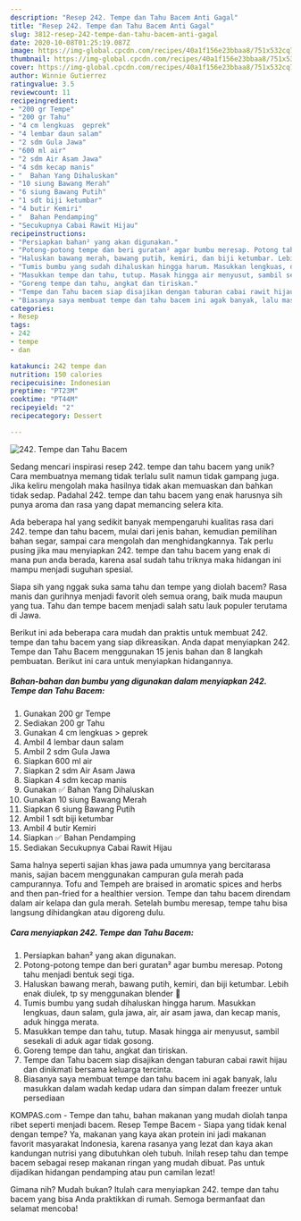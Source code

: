 ```yaml
---
description: "Resep 242. Tempe dan Tahu Bacem Anti Gagal"
title: "Resep 242. Tempe dan Tahu Bacem Anti Gagal"
slug: 3812-resep-242-tempe-dan-tahu-bacem-anti-gagal
date: 2020-10-08T01:25:19.087Z
image: https://img-global.cpcdn.com/recipes/40a1f156e23bbaa8/751x532cq70/242-tempe-dan-tahu-bacem-foto-resep-utama.jpg
thumbnail: https://img-global.cpcdn.com/recipes/40a1f156e23bbaa8/751x532cq70/242-tempe-dan-tahu-bacem-foto-resep-utama.jpg
cover: https://img-global.cpcdn.com/recipes/40a1f156e23bbaa8/751x532cq70/242-tempe-dan-tahu-bacem-foto-resep-utama.jpg
author: Winnie Gutierrez
ratingvalue: 3.5
reviewcount: 11
recipeingredient:
- "200 gr Tempe"
- "200 gr Tahu"
- "4 cm lengkuas  geprek"
- "4 lembar daun salam"
- "2 sdm Gula Jawa"
- "600 ml air"
- "2 sdm Air Asam Jawa"
- "4 sdm kecap manis"
- "  Bahan Yang Dihaluskan"
- "10 siung Bawang Merah"
- "6 siung Bawang Putih"
- "1 sdt biji ketumbar"
- "4 butir Kemiri"
- "  Bahan Pendamping"
- "Secukupnya Cabai Rawit Hijau"
recipeinstructions:
- "Persiapkan bahan² yang akan digunakan."
- "Potong-potong tempe dan beri guratan² agar bumbu meresap. Potong tahu menjadi bentuk segi tiga."
- "Haluskan bawang merah, bawang putih, kemiri, dan biji ketumbar. Lebih enak diulek, tp sy menggunakan blender 🤭"
- "Tumis bumbu yang sudah dihaluskan hingga harum. Masukkan lengkuas, daun salam, gula jawa, air, air asam jawa, dan kecap manis, aduk hingga merata."
- "Masukkan tempe dan tahu, tutup. Masak hingga air menyusut, sambil sesekali di aduk agar tidak gosong."
- "Goreng tempe dan tahu, angkat dan tiriskan."
- "Tempe dan Tahu bacem siap disajikan dengan taburan cabai rawit hijau dan dinikmati bersama keluarga tercinta."
- "Biasanya saya membuat tempe dan tahu bacem ini agak banyak, lalu masukkan dalam wadah kedap udara dan simpan dalam freezer untuk persediaan"
categories:
- Resep
tags:
- 242
- tempe
- dan

katakunci: 242 tempe dan 
nutrition: 150 calories
recipecuisine: Indonesian
preptime: "PT23M"
cooktime: "PT44M"
recipeyield: "2"
recipecategory: Dessert

---
```



![242. Tempe dan Tahu Bacem](https://img-global.cpcdn.com/recipes/40a1f156e23bbaa8/751x532cq70/242-tempe-dan-tahu-bacem-foto-resep-utama.jpg)

Sedang mencari inspirasi resep 242. tempe dan tahu bacem yang unik? Cara membuatnya memang tidak terlalu sulit namun tidak gampang juga. Jika keliru mengolah maka hasilnya tidak akan memuaskan dan bahkan tidak sedap. Padahal 242. tempe dan tahu bacem yang enak harusnya sih punya aroma dan rasa yang dapat memancing selera kita.

Ada beberapa hal yang sedikit banyak mempengaruhi kualitas rasa dari 242. tempe dan tahu bacem, mulai dari jenis bahan, kemudian pemilihan bahan segar, sampai cara mengolah dan menghidangkannya. Tak perlu pusing jika mau menyiapkan 242. tempe dan tahu bacem yang enak di mana pun anda berada, karena asal sudah tahu triknya maka hidangan ini mampu menjadi suguhan spesial.

Siapa sih yang nggak suka sama tahu dan tempe yang diolah bacem? Rasa manis dan gurihnya menjadi favorit oleh semua orang, baik muda maupun yang tua. Tahu dan tempe bacem menjadi salah satu lauk populer terutama di Jawa.


Berikut ini ada beberapa cara mudah dan praktis untuk membuat 242. tempe dan tahu bacem yang siap dikreasikan. Anda dapat menyiapkan 242. Tempe dan Tahu Bacem menggunakan 15 jenis bahan dan 8 langkah pembuatan. Berikut ini cara untuk menyiapkan hidangannya.

<!--inarticleads1-->

##### Bahan-bahan dan bumbu yang digunakan dalam menyiapkan 242. Tempe dan Tahu Bacem:

1. Gunakan 200 gr Tempe
1. Sediakan 200 gr Tahu
1. Gunakan 4 cm lengkuas &gt; geprek
1. Ambil 4 lembar daun salam
1. Ambil 2 sdm Gula Jawa
1. Siapkan 600 ml air
1. Siapkan 2 sdm Air Asam Jawa
1. Siapkan 4 sdm kecap manis
1. Gunakan  ✅ Bahan Yang Dihaluskan
1. Gunakan 10 siung Bawang Merah
1. Siapkan 6 siung Bawang Putih
1. Ambil 1 sdt biji ketumbar
1. Ambil 4 butir Kemiri
1. Siapkan  ✅ Bahan Pendamping
1. Sediakan Secukupnya Cabai Rawit Hijau


Sama halnya seperti sajian khas jawa pada umumnya yang bercitarasa manis, sajian bacem menggunakan campuran gula merah pada campurannya. Tofu and Tempeh are braised in aromatic spices and herbs and then pan-fried for a healthier version. Tempe dan tahu bacem direndam dalam air kelapa dan gula merah. Setelah bumbu meresap, tempe tahu bisa langsung dihidangkan atau digoreng dulu. 

<!--inarticleads2-->

##### Cara menyiapkan 242. Tempe dan Tahu Bacem:

1. Persiapkan bahan² yang akan digunakan.
1. Potong-potong tempe dan beri guratan² agar bumbu meresap. Potong tahu menjadi bentuk segi tiga.
1. Haluskan bawang merah, bawang putih, kemiri, dan biji ketumbar. Lebih enak diulek, tp sy menggunakan blender 🤭
1. Tumis bumbu yang sudah dihaluskan hingga harum. Masukkan lengkuas, daun salam, gula jawa, air, air asam jawa, dan kecap manis, aduk hingga merata.
1. Masukkan tempe dan tahu, tutup. Masak hingga air menyusut, sambil sesekali di aduk agar tidak gosong.
1. Goreng tempe dan tahu, angkat dan tiriskan.
1. Tempe dan Tahu bacem siap disajikan dengan taburan cabai rawit hijau dan dinikmati bersama keluarga tercinta.
1. Biasanya saya membuat tempe dan tahu bacem ini agak banyak, lalu masukkan dalam wadah kedap udara dan simpan dalam freezer untuk persediaan


KOMPAS.com - Tempe dan tahu, bahan makanan yang mudah diolah tanpa ribet seperti menjadi bacem. Resep Tempe Bacem - Siapa yang tidak kenal dengan tempe? Ya, makanan yang kaya akan protein ini jadi makanan favorit masyarakat Indonesia, karena rasanya yang lezat dan kaya akan kandungan nutrisi yang dibutuhkan oleh tubuh. Inilah resep tahu dan tempe bacem sebagai resep makanan ringan yang mudah dibuat. Pas untuk dijadikan hidangan pendamping atau pun camilan lezat! 

Gimana nih? Mudah bukan? Itulah cara menyiapkan 242. tempe dan tahu bacem yang bisa Anda praktikkan di rumah. Semoga bermanfaat dan selamat mencoba!
